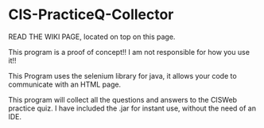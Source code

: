 # CIS-PracticeQ-Collector

READ THE WIKI PAGE, located on top on this page.

This program is a proof of concept!!
I am not responsible for how you use it!!

This Program uses the selenium library for java, it allows your code to communicate with an HTML page.

This program will collect all the questions and answers to the CISWeb practice quiz.
I have included the .jar for instant use, without the need of an IDE.


